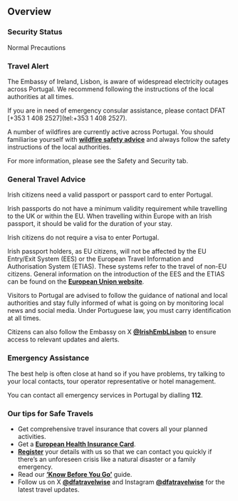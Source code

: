 ## Overview

### Security Status

Normal Precautions

### Travel Alert

The Embassy of Ireland, Lisbon, is aware of widespread electricity outages across Portugal. We recommend following the instructions of the local authorities at all times.

If you are in need of emergency consular assistance, please contact DFAT [+353 1 408 2527](tel:+353 1 408 2527).

A number of wildfires are currently active across Portugal. You should familiarise yourself with [**wildfire safety advice**](https://aldeiasseguras.pt/wp-content/uploads/2020/05/Aldeia-Segura-Triptico-ENG.pdf?fbclid=IwAR304_iMX_2dMJ05zV9_Zf2ei_5gxW0qED_rEAhPR7YfkLn2kC-IOr_T4aA) and always follow the safety instructions of the local authorities.

For more information, please see the Safety and Security tab.

### General Travel Advice

Irish citizens need a valid passport or passport card to enter Portugal.

Irish passports do not have a minimum validity requirement while travelling to the UK or within the EU. When travelling within Europe with an Irish passport, it should be valid for the duration of your stay.

Irish citizens do not require a visa to enter Portugal.

Irish passport holders, as EU citizens, will not be affected by the EU Entry/Exit System (EES) or the European Travel Information and Authorisation System (ETIAS). These systems refer to the travel of non-EU citizens. General information on the introduction of the EES and the ETIAS can be found on the [**European Union website**](https://travel-europe.europa.eu/index_en).

Visitors to Portugal are advised to follow the guidance of national and local authorities and stay fully informed of what is going on by monitoring local news and social media. Under Portuguese law, you must carry identification at all times.

Citizens can also follow the Embassy on X [**@IrishEmbLisbon**](https://twitter.com/IrlEmbLisbon) to ensure access to relevant updates and alerts.

### Emergency Assistance

The best help is often close at hand so if you have problems, try talking to your local contacts, tour operator representative or hotel management.

You can contact all emergency services in Portugal by dialling **112**.

### Our tips for Safe Travels

* Get comprehensive travel insurance that covers all your planned activities.
* Get a [**European Health Insurance Card**](http://www.hse.ie/eng/services/list/1/schemes/EHIC/).
* [**Register**](https://www.ireland.ie/en/dfa/overseas-travel/citizens-registration/) your details with us so that we can contact you quickly if there’s an unforeseen crisis like a natural disaster or a family emergency.
* Read our [**‘Know Before You Go’**](https://www.ireland.ie/en/dfa/overseas-travel/know-before-you-go/) guide.
* Follow us on X [**@dfatravelwise**](https://www.twitter.com/DFATravelWise) and Instagram [**@dfatravelwise**](https://www.instagram.com/dfatravelwise/) for the latest travel updates.